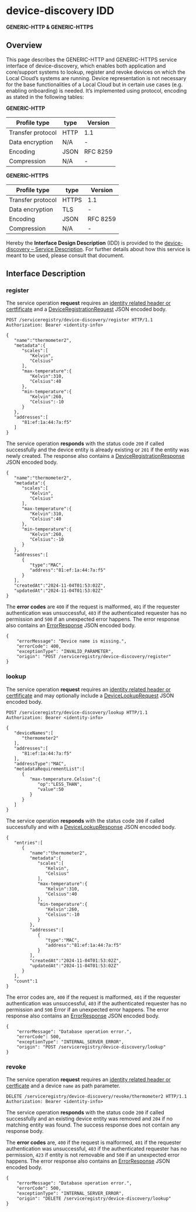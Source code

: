 # device-discovery IDD
**GENERIC-HTTP & GENERIC-HTTPS**

## Overview

This page describes the GENERIC-HTTP and GENERIC-HTTPS service interface of device-discovery, which enables both
application and core/support systems to lookup, register and revoke devices on which the Local Cloud’s systems
are running. Device representation is not necessary for the base functionalities of a Local Cloud but in certain
use cases (e.g. enabling onboarding) is needed. It’s implemented using protocol, encoding as stated in the
following tables:

**GENERIC-HTTP**

Profile type | type | Version
--- | --- | ---
Transfer protocol | HTTP | 1.1
Data encryption | N/A | -
Encoding | JSON | RFC 8259
Compression | N/A | -

**GENERIC-HTTPS**

Profile type | type | Version
--- | --- | ---
Transfer protocol | HTTPS | 1.1
Data encryption | TLS | -
Encoding | JSON | RFC 8259
Compression | N/A | -

Hereby the **Interface Design Description** (IDD) is provided to the [device-discovery – Service Description](../../assets/sd/5_0_0/device-discovery_sd.pdf). For further details about how this service is meant to be used, please consult that document.

## Interface Description

### register

The service operation **request** requires an [identity related header or certfificate](../authentication_policy.md/#http) and a [DeviceRegistrationRequest](../data-models/device-registration-request.md)
JSON encoded body.

```
POST /serviceregistry/device-discovery/register HTTP/1.1
Authorization: Bearer <identity-info>

{
   "name":"thermometer2",
   "metadata":{
      "scales":[
         "Kelvin",
         "Celsius"
      ],
      "max-temperature":{
         "Kelvin":310,
         "Celsius":40
      },
      "min-temperature":{
         "Kelvin":260,
         "Celsius":-10
      }
   },
   "addresses":[      
      "81:ef:1a:44:7a:f5"
   ]
}
```

The service operation **responds** with the status code `200` if called successfully and the device
entity is already existing or `201` if the entity was newly created. The response also contains a
[DeviceRegistrationResponse](../data-models/device-registration-response.md) JSON encoded body.

```
{
   "name":"thermometer2",
   "metadata":{
      "scales":[
         "Kelvin",
         "Celsius"
      ],
      "max-temperature":{
         "Kelvin":310,
         "Celsius":40
      },
      "min-temperature":{
         "Kelvin":260,
         "Celsius":-10
      }
   },
   "addresses":[
      {
         "type":"MAC",
         "address":"81:ef:1a:44:7a:f5"
      }
   ],
   "createdAt":"2024-11-04T01:53:02Z",
   "updatedAt":"2024-11-04T01:53:02Z"
}
```
The **error codes** are `400` if the request is malformed, `401` if the requester authentication was unsuccessful,
`403` if the authenticated requester has no permission and
`500` if an unexpected error happens. The error response also contains an
[ErrorResponse](../data-models/error-response.md) JSON encoded body.

```
{
    "errorMessage": "Device name is missing.",
    "errorCode": 400,
    "exceptionType": "INVALID_PARAMETER",
    "origin": "POST /serviceregistry/device-discovery/register"
}
```

### lookup

The service operation **request** requires an [identity related header or certfificate](../authentication_policy.md/#http) and may optionally include a [DeviceLookupRequest](../data-models/device-lookup-request.md) JSON encoded body.

```
POST /serviceregistry/device-discovery/lookup HTTP/1.1
Authorization: Bearer <identity-info>

{
   "deviceNames":[
      "thermometer2"
   ],
   "addresses":[
      "81:ef:1a:44:7a:f5"
   ],
   "addressType":"MAC",
   "metadataRequirementList":[
      {
         "max-temperature.Celsius":{
            "op":"LESS_THAN",
            "value":50
         }
      }
   ]
}
```

The service operation **responds** with the status code `200` if called successfully and with a [DeviceLookupResponse](../data-models/device-lookup-response.md) JSON encoded body.

```
{
   "entries":[
      {
         "name":"thermometer2",
         "metadata":{
            "scales":[
               "Kelvin",
               "Celsius"
            ],
            "max-temperature":{
               "Kelvin":310,
               "Celsius":40
            },
            "min-temperature":{
               "Kelvin":260,
               "Celsius":-10
            }
         },
         "addresses":[
            {
               "type":"MAC",
               "address":"81:ef:1a:44:7a:f5"
            }
         ],
         "createdAt":"2024-11-04T01:53:02Z",
         "updatedAt":"2024-11-04T01:53:02Z"
      }
   ],
   "count":1
}
```

The error codes are, `400` if the request is malformed, `401` if the requester authentication was unsuccessful, `403` if the authenticated requester has no permission and `500` Error if an unexpected error happens. The error response also contains an [ErrorResponse](../data-models/error-response.md) JSON encoded body.

```
{
    "errorMessage": "Database operation error.",
    "errorCode": 500,
    "exceptionType": "INTERNAL_SERVER_ERROR",
    "origin": "POST /serviceregistry/device-discovery/lookup"
}
```

### revoke

The service operation **request** requires an [identity related header or certficate](../authentication_policy.md/#http) and a device `name` as path parameter.

```
DELETE /serviceregistry/device-discovery/revoke/thermometer2 HTTP/1.1
Authorization: Bearer <identity-info>
```

The service operation **responds** with the status code `200` if called successfully and an existing device
entity was removed and `204` if no matching entity was found. The success response does not contain
any response body.

The **error codes** are, `400` if the request is malformed, `401` if the requester authentication was unsuccessful, `403` if the authenticated requester has no permission, `423` if entity is not removable and `500` if an unexpected error happens. The error response also contains an [ErrorResponse](../data-models/error-response.md) JSON encoded body.

```
{
    "errorMessage": "Database operation error.",
    "errorCode": 500,
    "exceptionType": "INTERNAL_SERVER_ERROR",
    "origin": "DELETE /serviceregistry/device-discovery/lookup"
}
```